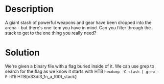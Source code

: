 # Description

A giant stash of powerful weapons and gear have been dropped into the arena - but there's one item you have in mind. Can you filter through the stack to get to the one thing you really need?

# Solution

We're given a binary file with a flag buried inside of it. We can use grep to search for the flag as we know it starts with HTB `hexdump -C stash | grep -P HTB` HTB{n33dl3_1n_a_l00t_stack} 